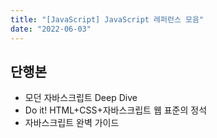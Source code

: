 ```yaml
---
title: "[JavaScript] JavaScript 레퍼런스 모음"
date: "2022-06-03"
---
```


## 단행본

- 모던 자바스크립트 Deep Dive
- Do it! HTML+CSS+자바스크립트 웹 표준의 정석
- 자바스크립트 완벽 가이드
